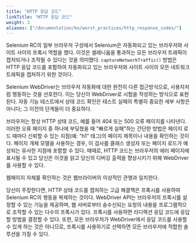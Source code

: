 ```yaml
---
title: "HTTP 응답 코드"
linkTitle: "HTTP 응답 코드"
weight: 3
aliases: ["/documentation/ko/worst_practices/http_response_codes/"]
---
```


Selenium RC의 일부 브라우저 구성에서 Selenium은 자동화되고 있는 브라우저와 
사이트 사이의 프록시 역할을 했다. 이것은 셀레니움을 통과하는 모든 브라우저 
트래픽이 캡처되거나 조작될 수 있다는 것을 의미했다. `captureNetworkTraffic()` 방법은 
HTTP 응답 코드를 포함하여 자동화되고 있는 브라우저와 사이트 사이의 모든 네트워크 트래픽을 캡처하기 위한 것이다.

Selenium WebDriver는 브라우저 자동화에 대한 완전히 다른 접근방식으로, 사용자처럼 행동하는 것을 선호한다.
이는 당신이 WebDriver로 시험을 작성하는 방식으로 표현된다. 자동 기능 테스트에서 상태 코드 확인은 테스트 
실패의 특별히 중요한 세부 사항은 아니다; 그 이전의 단계들이 더 중요하다.

브라우저는 항상 HTTP 상태 코드, 예를 들어 404 또는 500 오류 페이지를 나타낸다.
이러한 오류 페이지 중 하나에 부딪쳤을 때 "빠르게 실패"하는 간단한 방법은 페이지 
로드 때마다 신뢰할 수 있는 지점(예: "h1" 태그)의 페이지 제목이나 내용을 확인하는 것이다.
페이지 개체 모델을 사용하는 경우, 이 검사를 클래스 생성자 또는 페이지 로드가 예상되는 
유사한 지점에 포함할 수 있다. 때때로, HTTP 코드는 브라우저의 에러 페이지에 표시될 수 있고 
당신은 이것을 읽고 당신의 디버깅 출력을 향상시키기 위해 WebDriver를 사용할 수 있다.

웹페이지 자체를 확인하는 것은 웹브라이버의 이상적인 관행과 일치한다.

당신이 주장한다면, HTTP 상태 코드를 캡처하는 고급 해결책은 프록시를 사용하여 Selenium RC의 
행동을 복제하는 것이다. WebDriver API는 브라우저의 프록시를 설정할 수 있는 기능을 제공하며, 
웹 서버로부터 송수신되는 요청의 내용을 프로그램적으로 조작할 수 있는 다수의 프록시가 있다.
프록시를 사용하면 리디렉션 응답 코드에 응답할 방법을 결정할 수 있다. 또한, 모든 브라우저가 
WebDriver에서 응답 코드를 사용할 수 있게 하는 것은 아니므로, 프록시를 사용하기로 선택하면 
모든 브라우저에 적합한 솔루션을 가질 수 있다.